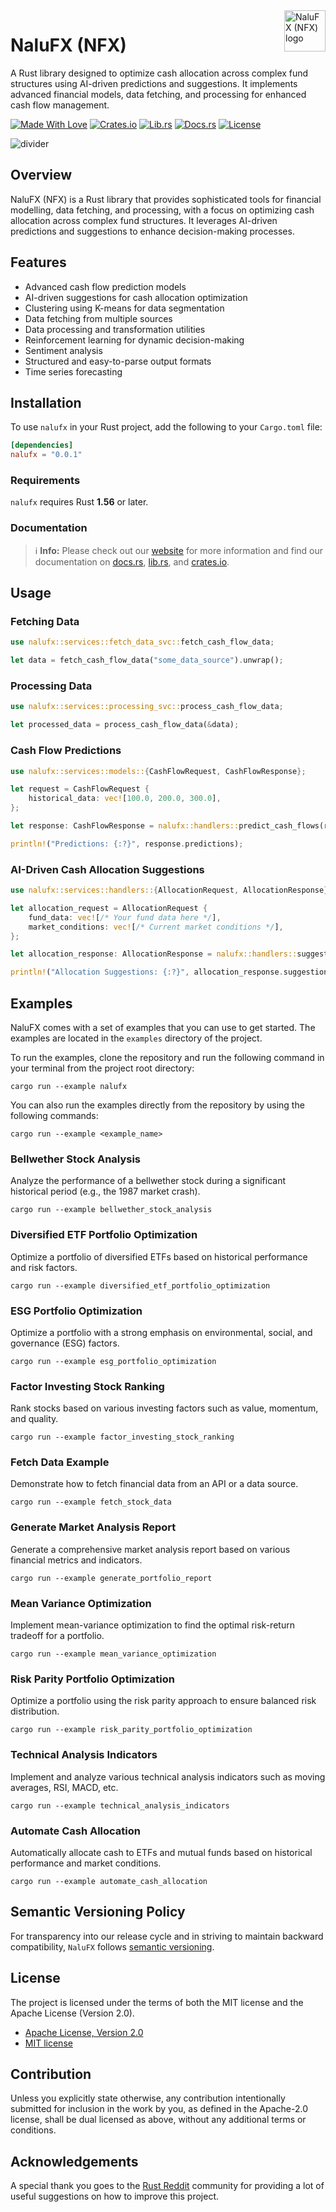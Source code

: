 <img src="https://kura.pro/nalufx/images/logos/nalufx.svg" alt="NaluFX (NFX) logo" height="66" width="66" align="right" />

# NaluFX (NFX)

A Rust library designed to optimize cash allocation across complex fund structures using AI-driven predictions and suggestions. It implements advanced financial models, data fetching, and processing for enhanced cash flow management.

[![Made With Love][made-with-rust]][05]
[![Crates.io][crates-badge]][07]
[![Lib.rs][libs-badge]][09]
[![Docs.rs][docs-badge]][08]
[![License][license-badge]][02]

![divider][divider]

## Overview

NaluFX (NFX) is a Rust library that provides sophisticated tools for financial modelling, data fetching, and processing, with a focus on optimizing cash allocation across complex fund structures. It leverages AI-driven predictions and suggestions to enhance decision-making processes.

## Features

- Advanced cash flow prediction models
- AI-driven suggestions for cash allocation optimization
- Clustering using K-means for data segmentation
- Data fetching from multiple sources
- Data processing and transformation utilities
- Reinforcement learning for dynamic decision-making
- Sentiment analysis
- Structured and easy-to-parse output formats
- Time series forecasting

## Installation

To use `nalufx` in your Rust project, add the following to your `Cargo.toml` file:

```toml
[dependencies]
nalufx = "0.0.1"
```

### Requirements

`nalufx` requires Rust **1.56** or later.

### Documentation

> ℹ️ **Info:** Please check out our [website][00] for more information and find our documentation on [docs.rs][08], [lib.rs][09], and [crates.io][07].

## Usage

### Fetching Data

```rust
use nalufx::services::fetch_data_svc::fetch_cash_flow_data;

let data = fetch_cash_flow_data("some_data_source").unwrap();
```

### Processing Data

```rust
use nalufx::services::processing_svc::process_cash_flow_data;

let processed_data = process_cash_flow_data(&data);
```

### Cash Flow Predictions

```rust
use nalufx::services::models::{CashFlowRequest, CashFlowResponse};

let request = CashFlowRequest {
    historical_data: vec![100.0, 200.0, 300.0],
};

let response: CashFlowResponse = nalufx::handlers::predict_cash_flows(request).unwrap();

println!("Predictions: {:?}", response.predictions);
```

### AI-Driven Cash Allocation Suggestions

```rust
use nalufx::services::handlers::{AllocationRequest, AllocationResponse};

let allocation_request = AllocationRequest {
    fund_data: vec![/* Your fund data here */],
    market_conditions: vec![/* Current market conditions */],
};

let allocation_response: AllocationResponse = nalufx::handlers::suggest_allocations(allocation_request).unwrap();

println!("Allocation Suggestions: {:?}", allocation_response.suggestions);
```

## Examples

NaluFX comes with a set of examples that you can use to get started. The examples are located in the `examples` directory of the project.

To run the examples, clone the repository and run the following command in your terminal from the project root directory:

```shell
cargo run --example nalufx
```

You can also run the examples directly from the repository by using the following commands:

```shell
cargo run --example <example_name>
```

### Bellwether Stock Analysis

Analyze the performance of a bellwether stock during a significant historical period (e.g., the 1987 market crash).

```shell
cargo run --example bellwether_stock_analysis
```

### Diversified ETF Portfolio Optimization

Optimize a portfolio of diversified ETFs based on historical performance and risk factors.

```shell
cargo run --example diversified_etf_portfolio_optimization
```

### ESG Portfolio Optimization

Optimize a portfolio with a strong emphasis on environmental, social, and governance (ESG) factors.

```shell
cargo run --example esg_portfolio_optimization
```

### Factor Investing Stock Ranking

Rank stocks based on various investing factors such as value, momentum, and quality.

```shell
cargo run --example factor_investing_stock_ranking
```

### Fetch Data Example

Demonstrate how to fetch financial data from an API or a data source.

```shell
cargo run --example fetch_stock_data
```

### Generate Market Analysis Report

Generate a comprehensive market analysis report based on various financial metrics and indicators.

```shell
cargo run --example generate_portfolio_report
```

### Mean Variance Optimization

Implement mean-variance optimization to find the optimal risk-return tradeoff for a portfolio.

```shell
cargo run --example mean_variance_optimization
```

### Risk Parity Portfolio Optimization

Optimize a portfolio using the risk parity approach to ensure balanced risk distribution.

```shell
cargo run --example risk_parity_portfolio_optimization
```

### Technical Analysis Indicators

Implement and analyze various technical analysis indicators such as moving averages, RSI, MACD, etc.

```shell
cargo run --example technical_analysis_indicators
```

### Automate Cash Allocation

Automatically allocate cash to ETFs and mutual funds based on historical performance and market conditions.

```shell
cargo run --example automate_cash_allocation
```

## Semantic Versioning Policy

For transparency into our release cycle and in striving to maintain backward compatibility, `NaluFX` follows [semantic versioning][06].

## License

The project is licensed under the terms of both the MIT license and the Apache License (Version 2.0).

- [Apache License, Version 2.0][01]
- [MIT license][02]

## Contribution

Unless you explicitly state otherwise, any contribution intentionally submitted for inclusion in the work by you, as defined in the Apache-2.0 license, shall be dual licensed as above, without any additional terms or conditions.

## Acknowledgements

A special thank you goes to the [Rust Reddit](https://www.reddit.com/r/rust/) community for providing a lot of useful suggestions on how to improve this project.

[00]: https://nalufx.com
[01]: http://www.apache.org/licenses/LICENSE-2.0
[02]: http://opensource.org/licenses/MIT
[05]: https://github.com/sebastienrousseau/nalufx/graphs/contributors
[06]: http://semver.org/
[07]: https://crates.io/crates/nalufx
[08]: https://docs.rs/nalufx
[09]: https://lib.rs/crates/nalufx

[crates-badge]: https://img.shields.io/crates/v/nalufx.svg?style=for-the-badge 'Crates.io'
[divider]: https://kura.pro/common/images/elements/divider.svg "divider"
[docs-badge]: https://img.shields.io/docsrs/nalufx.svg?style=for-the-badge 'Docs.rs'
[libs-badge]: https://img.shields.io/badge/lib.rs-v0.0.1-orange.svg?style=for-the-badge 'Lib.rs'
[license-badge]: https://img.shields.io/crates/l/nalufx.svg?style=for-the-badge 'License'
[made-with-rust]: https://img.shields.io/badge/rust-f04041?style=for-the-badge&labelColor=c0282d&logo=rust 'Made With Rust'
